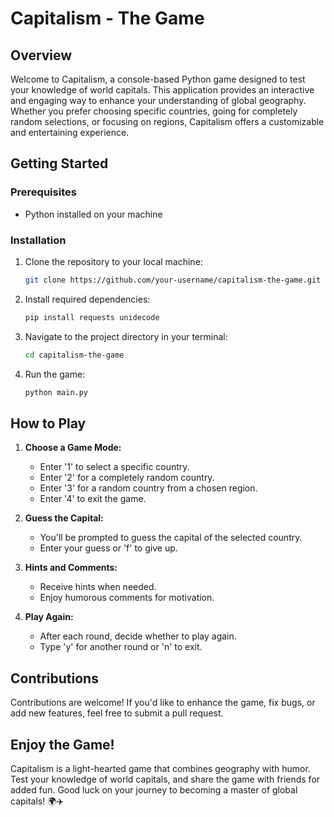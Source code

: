# Capitalism - The Game

## Overview
Welcome to Capitalism, a console-based Python game designed to test your knowledge of world capitals. This application provides an interactive and engaging way to enhance your understanding of global geography. Whether you prefer choosing specific countries, going for completely random selections, or focusing on regions, Capitalism offers a customizable and entertaining experience.

## Getting Started
### Prerequisites
- Python installed on your machine

### Installation
1. Clone the repository to your local machine:
   ```bash
   git clone https://github.com/your-username/capitalism-the-game.git
   ```

2. Install required dependencies:
   ```bash
   pip install requests unidecode
   ```

3. Navigate to the project directory in your terminal:
   ```bash
   cd capitalism-the-game
   ```

4. Run the game:
   ```bash
   python main.py
   ```

## How to Play
1. **Choose a Game Mode:**
   - Enter '1' to select a specific country.
   - Enter '2' for a completely random country.
   - Enter '3' for a random country from a chosen region.
   - Enter '4' to exit the game.

2. **Guess the Capital:**
   - You'll be prompted to guess the capital of the selected country.
   - Enter your guess or 'f' to give up.

3. **Hints and Comments:**
   - Receive hints when needed.
   - Enjoy humorous comments for motivation.

4. **Play Again:**
   - After each round, decide whether to play again.
   - Type 'y' for another round or 'n' to exit.

## Contributions
Contributions are welcome! If you'd like to enhance the game, fix bugs, or add new features, feel free to submit a pull request. 

## Enjoy the Game!
Capitalism is a light-hearted game that combines geography with humor. Test your knowledge of world capitals, and share the game with friends for added fun. Good luck on your journey to becoming a master of global capitals! 🌍✈️
